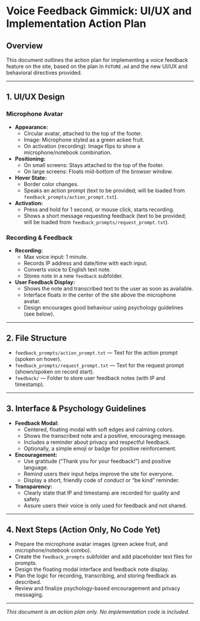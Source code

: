# Voice Feedback Gimmick: UI/UX and Implementation Action Plan

## Overview

This document outlines the action plan for implementing a voice feedback feature on the site, based on the plan in `FUTURE.md` and the new UI/UX and behavioral directives provided.

---

## 1. UI/UX Design

### Microphone Avatar

- **Appearance:**
  - Circular avatar, attached to the top of the footer.
  - Image: Microphone styled as a green ackee fruit.
  - On activation (recording): Image flips to show a microphone/notebook combination.
- **Positioning:**
  - On small screens: Stays attached to the top of the footer.
  - On large screens: Floats mid-bottom of the browser window.
- **Hover State:**
  - Border color changes.
  - Speaks an action prompt (text to be provided; will be loaded from `feedback_prompts/action_prompt.txt`).
- **Activation:**
  - Press and hold for 1 second, or mouse click, starts recording.
  - Shows a short message requesting feedback (text to be provided; will be loaded from `feedback_prompts/request_prompt.txt`).

### Recording & Feedback

- **Recording:**
  - Max voice input: 1 minute.
  - Records IP address and date/time with each input.
  - Converts voice to English text note.
  - Stores note in a new `feedback` subfolder.
- **User Feedback Display:**
  - Shows the note and transcribed text to the user as soon as available.
  - Interface floats in the center of the site above the microphone avatar.
  - Design encourages good behaviour using psychology guidelines (see below).

---

## 2. File Structure

- `feedback_prompts/action_prompt.txt` — Text for the action prompt (spoken on hover).
- `feedback_prompts/request_prompt.txt` — Text for the request prompt (shown/spoken on record start).
- `feedback/` — Folder to store user feedback notes (with IP and timestamp).

---

## 3. Interface & Psychology Guidelines

- **Feedback Modal:**
  - Centered, floating modal with soft edges and calming colors.
  - Shows the transcribed note and a positive, encouraging message.
  - Includes a reminder about privacy and respectful feedback.
  - Optionally, a simple emoji or badge for positive reinforcement.
- **Encouragement:**
  - Use gratitude (“Thank you for your feedback!”) and positive language.
  - Remind users their input helps improve the site for everyone.
  - Display a short, friendly code of conduct or “be kind” reminder.
- **Transparency:**
  - Clearly state that IP and timestamp are recorded for quality and safety.
  - Assure users their voice is only used for feedback and not shared.

---

## 4. Next Steps (Action Only, No Code Yet)

- Prepare the microphone avatar images (green ackee fruit, and microphone/notebook combo).
- Create the `feedback_prompts` subfolder and add placeholder text files for prompts.
- Design the floating modal interface and feedback note display.
- Plan the logic for recording, transcribing, and storing feedback as described.
- Review and finalize psychology-based encouragement and privacy messaging.

---

_This document is an action plan only. No implementation code is included._
